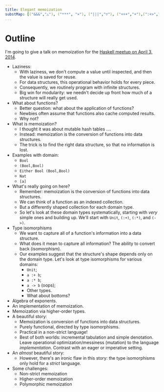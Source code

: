 ```yaml
---
title: Elegant memoization
substMap: [("&&&","△"), ("***", "×"), ("|||","▽"), ("+++","+"),(":+>","☞"),("Void","0"),("Unit","1"),("<>","⊕")]
...
```


# Outline

I'm going to give a talk on memoization for the [Haskell meetup on April 3, 2014](http://www.meetup.com/haskellhackersathackerdojo/events/151894212/).

*   Laziness:
    *   With laziness, we don't compute a value until inspected, and then the value is saved for reuse.
    *   For data structures, this operational behavior holds for every piece.
    *   Consequently, we routinely program with infinite structures.
    *   Big win for modularity: we needn't decide up front how much of a structure will really get used.
*   What about functions?
    *   Better question: what about the application of functions?
    *   Newbies often assume that functions also cache computed results.
    *   Why not?
*   What is memoization?
    *   I thought it was about mutable hash tables ....
    *   Instead: memoization is the conversion of functions into data structures.
    *   The trick is to find the right data structure, so that no information is lost.
*   Examples with domain:
    *   `Bool`
    *   `(Bool,Bool)`
    *   `Either Bool (Bool,Bool)`
    *   `Nat`
    *   `[a]`
*   What's really going on here?
    *   Remember: memoization is the conversion of functions into data structures.
    *   We can think of a function as an indexed collection.
    *   But a differently shaped collection for each domain type.
    *   So let's look at these domain types systematically, starting with *very* simple ones and building up.
        We'll start with `Unit`, `(:+)`, `(:*)`, and `(->)`.
*   Type isomorphisms
    *   We want to capture all of a function's information into a data structure.
    *   What does it mean to capture all information? The ability to convert back (isomorphism).
    *   Our examples suggest that the structure's shape depends only on the domain type.
        Let's look at type isomorphisms for various domains:
        *   `Unit`;
        *   `a :+ b`;
        *   `a :* b`;
        *   `a -> b` (oops);
        *   Other types.
        *   What about bottoms?
*   Algebra of exponents.
*   An implementation of memoization.
*   Memoization via higher-order types.
*   A beautiful story:
    *   Memoization is conversion of functions into data structures.
    *   Purely functional, directed by type isomorphisms.
    *   Practical in a non-strict language!
    *   Best of both worlds: incremental tabulation and simple denotation.
        Leave operational optimization/messiness (mutation) to the language *implementation*.
        Contrast with an eager or imperative setting.
*   An *almost* beautiful story:
    *   However, there's an ironic flaw in this story: the type isomorphisms only hold for a *strict* language.
*   Some challenges:
    *   Non-strict memoization
    *   Higher-order memoization
    *   Polymorphic memoization
